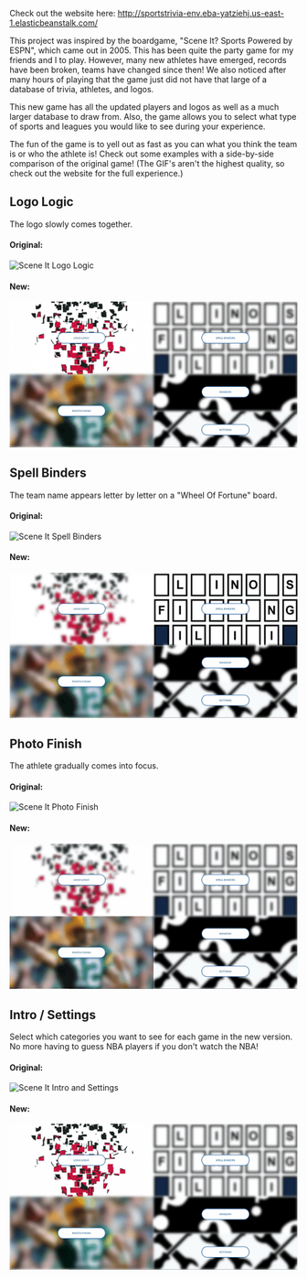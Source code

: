 Check out the website here: http://sportstrivia-env.eba-yatziehj.us-east-1.elasticbeanstalk.com/

This project was inspired by the boardgame, "Scene It? Sports Powered by ESPN", which came out in 2005. This has been quite the party game for my friends and I to play. However, many new athletes have emerged, records have been broken, teams have changed since then! We also noticed after many hours of playing that the game just did not have that large of a database of trivia, athletes, and logos.

This new game has all the updated players and logos as well as a much larger database to draw from. Also, the game allows you to select what type of sports and leagues you would like to see during your experience. 

The fun of the game is to yell out as fast as you can what you think the team is or who the athlete is! Check out some examples with a side-by-side comparison of the original game! 
(The GIF's aren't the highest quality, so check out the website for the full experience.)


## Logo Logic 
The logo slowly comes together. 

#### Original: 
![Scene It Logo Logic](demo/logologic.gif)


#### New:
![Sports Trivia Logo Logic](demo/st_logologic.gif)


## Spell Binders 
The team name appears letter by letter on a "Wheel Of Fortune" board.

#### Original: 
![Scene It Spell Binders](demo/spellbinders.gif)


#### New:
![Sports Trivia Spell Binders](demo/st_spellbinders.gif)

## Photo Finish
The athlete gradually comes into focus. 

#### Original: 
![Scene It Photo Finish](demo/photofinish.gif)


#### New:
![Sports Trivia Photo Finish](demo/st_photofinish.gif)

## Intro / Settings 
Select which categories you want to see for each game in the new version. No more having to guess NBA players if you don't watch the NBA!

#### Original: 
![Scene It Intro and Settings](demo/intro.gif)


#### New:
![Sports Trivia Intro and Settings](demo/st_intro.gif)
